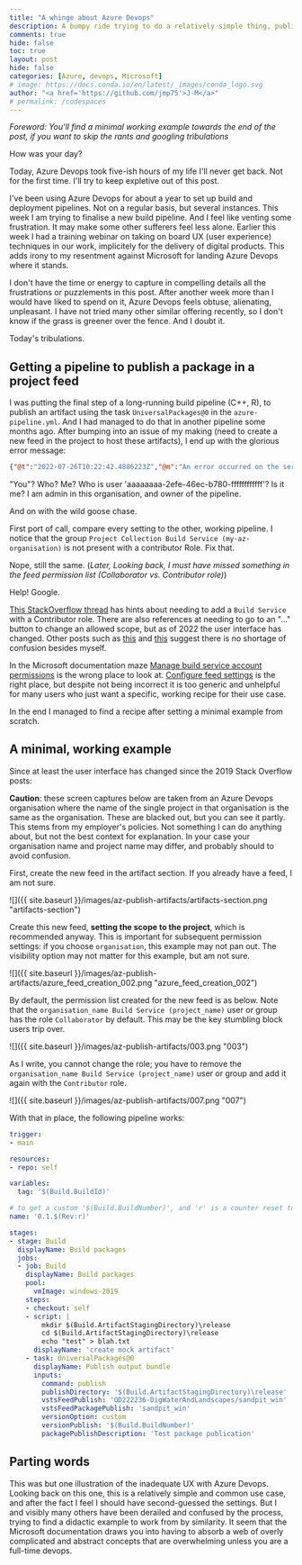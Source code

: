 ```yaml
---
title: "A whinge about Azure Devops"
description: A bumpy ride trying to do a relatively simple thing, publish packages from a build pipeline. 
comments: true
hide: false
toc: true
layout: post
hide: false
categories: [Azure, devops, Microsoft]
# image: https://docs.conda.io/en/latest/_images/conda_logo.svg
author: "<a href='https://github.com/jmp75'>J-M</a>"
# permalink: /codespaces
---
```


_Foreword: You'll find a minimal working example towards the end of the post, if you want to skip the rants and googling tribulations_

How was your day?

Today, Azure Devops took five-ish hours of my life I'll never get back. Not for the first time. I'll try to keep expletive out of this post.

I've been using Azure Devops for about a year to set up build and deployment pipelines. Not on a regular basis, but several instances. This week I am trying to finalise a new build pipeline. And I feel like venting some frustration. It may make some other sufferers feel less alone. Earlier this week I had a training webinar on taking on board UX (user experience) techniques in our work, implicitely for the delivery of digital products. This adds irony to my resentment against Microsoft for landing Azure Devops where it stands.

I don't have the time or energy to capture in compelling details all the frustrations or puzzlements in this post. After another week more than I would have liked to spend on it, Azure Devops feels obtuse, alienating, unpleasant. I have not tried many other similar offering recently, so I don't know if the grass is greener over the fence. And I doubt it.

Today's tribulations.

## Getting a pipeline to publish a package in a project feed

I was putting the final step of a long-running build pipeline (C++, R), to publish an artifact using the task `UniversalPackages@0` in the `azure-pipeline.yml`. And I had managed to do that in another pipeline some months ago. After bumping into an issue of my making (need to create a new feed in the project to host these artifacts), I end up with the glorious error message:

```json
{"@t":"2022-07-26T10:22:42.4886223Z","@m":"An error occurred on the service. User 'aaaaaaaa-2efe-46ec-b780-ffffffffffff' lacks permission to complete this action. You need to have 'AddPackage'.","@i":"bbbbbbbb","@l":"Error","SourceContext":"ArtifactTool.Program","UtcTimestamp":"2022-07-26 10:22:42.488Z"}
```

"You"? Who? Me? Who is user 'aaaaaaaa-2efe-46ec-b780-ffffffffffff'? Is it me? I am admin in this organisation, and owner of the pipeline.

And on with the wild goose chase.

First port of call, compare every setting to the other, working pipeline. I notice that the group `Project Collection Build Service (my-az-organisation)` is not present with a contributor Role. Fix that.

Nope, still the same. (_Later, Looking back, I must have missed something in the feed permission list (Collaborator vs. Contributor role)_)

Help! Google.

[This StackOverflow thread](https://stackoverflow.com/questions/58780741/azure-devops-user-lacks-permission-to-complete-this-action-you-need-to-have-a) has hints about needing to add a `Build Service` with a Contributor role. There are also references at needing to go to an "..." button to change an allowed scope, but as of 2022 the user interface has changed. Other posts such as [this](https://stackoverflow.com/questions/57154296/azure-devops-publishing-to-own-feed-suddenly-results-in-403-forbidden) and [this](https://stackoverflow.com/questions/71206808/setting-azure-build-permissions-to-push-to-shared-feed) suggest there is no shortage of confusion besides myself.

In the Microsoft documentation maze [Manage build service account permissions](https://docs.microsoft.com/en-au/azure/devops/pipelines/process/access-tokens?view=azure-devops&tabs=yaml#manage-build-service-account-permissions) is the wrong place to look at. [Configure feed settings](https://docs.microsoft.com/en-us/azure/devops/artifacts/feeds/feed-permissions?view=azure-devops#configure-feed-settings) is the right place, but despite not being incorrect it is too generic and unhelpful for many users who just want a specific, working recipe for their use case.

In the end I managed to find a recipe after setting a minimal example from scratch.

## A minimal, working example

Since at least the user interface has changed since the 2019 Stack Overflow posts:

**Caution**: these screen captures below are taken from an Azure Devops organisation where the name of the single project in that organisation is the same as the organisation. These are blacked out, but you can see it partly. This stems from my employer's policies. Not something I can do anything about, but not the best context for explanation. In your case your organisation name and project name may differ, and probably should to avoid confusion.

First, create the new feed in the artifact section. If you already have a feed, I am not sure.

![]({{ site.baseurl }}/images/az-publish-artifacts/artifacts-section.png  "artifacts-section")

Create this new feed, **setting the scope to the project**, which is recommended anyway. This is important for subsequent permission settings: if you choose `organisation`, this example may not pan out. The visibility option may not matter for this example, but am not sure.

![]({{ site.baseurl }}/images/az-publish-artifacts/azure_feed_creation_002.png "azure_feed_creation_002")

By default, the permission list created for the new feed is as below. Note that the `organisation_name Build Service (project_name)` user or group has the role `Collaborator` by default. This may be the key stumbling block users trip over.

![]({{ site.baseurl }}/images/az-publish-artifacts/003.png "003")

As I write, you cannot change the role; you have to remove the `organisation_name Build Service (project_name)` user or group and add it again with the `Contributor` role.

![]({{ site.baseurl }}/images/az-publish-artifacts/007.png "007")

With that in place, the following pipeline works:

```yaml
trigger:
- main

resources:
- repo: self

variables:
  tag: '$(Build.BuildId)'

# to get a custom '$(Build.BuildNumber)', and 'r' is a counter reset to 1 every change of the major/minor versions
name: '0.1.$(Rev:r)'

stages:
- stage: Build
  displayName: Build packages
  jobs:
  - job: Build
    displayName: Build packages
    pool:
      vmImage: windows-2019
    steps:
    - checkout: self
    - script: |
        mkdir $(Build.ArtifactStagingDirectory)\release 
        cd $(Build.ArtifactStagingDirectory)\release
        echo "test" > blah.txt
      displayName: 'create mock artifact'
    - task: UniversalPackages@0
      displayName: Publish output bundle
      inputs:
        command: publish
        publishDirectory: '$(Build.ArtifactStagingDirectory)\release'
        vstsFeedPublish: 'OD222236-DigWaterAndLandscapes/sandpit_win'
        vstsFeedPackagePublish: 'sandpit_win'
        versionOption: custom
        versionPublish: '$(Build.BuildNumber)'
        packagePublishDescription: 'Test package publication'
```

## Parting words

This was but one illustration of the inadequate UX with Azure Devops. Looking back on this one, this is a relatively simple and common use case, and after the fact I feel I should have second-guessed the settings. But I and visibly many others have been derailed and confused by the process, trying to find a didactic example to work from by similarity. It seem that the Microsoft documentation draws you into having to absorb a web of overly complicated and abstract concepts that are overwhelming unless you are a full-time devops.